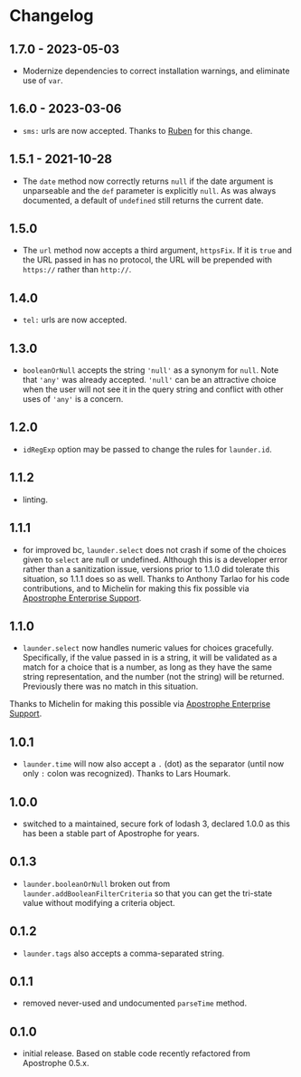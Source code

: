 # Changelog

## 1.7.0 - 2023-05-03

* Modernize dependencies to correct installation warnings, and eliminate use of `var`.

## 1.6.0 - 2023-03-06

* `sms:` urls are now accepted. Thanks to [Ruben](https://github.com/reubendsouza) for this change.

## 1.5.1 - 2021-10-28

* The `date` method now correctly returns `null` if the date argument is unparseable and the `def` parameter is explicitly `null`. As was always documented, a default of `undefined` still returns the current date.

## 1.5.0

* The `url` method now accepts a third argument, `httpsFix`. If it is `true` and the URL passed in has no protocol, the URL will be prepended with `https://` rather than `http://`.

## 1.4.0

* `tel:` urls are now accepted.

## 1.3.0

* `booleanOrNull` accepts the string `'null'` as a synonym for `null`. Note that `'any'` was already accepted. `'null'` can be an attractive choice when the user will not see it in the query string and conflict with other uses of `'any'` is a concern.

## 1.2.0

* `idRegExp` option may be passed to change the rules for `launder.id`.

## 1.1.2

* linting.

## 1.1.1

* for improved bc, `launder.select` does not crash if some of the choices given to `select` are null or undefined. Although this is a developer error rather than a sanitization issue, versions prior to 1.1.0 did tolerate this situation, so 1.1.1 does so as well. Thanks to Anthony Tarlao for his code contributions, and to Michelin for making this fix possible via [Apostrophe Enterprise Support](https://apostrophecms.com/support/enterprise-support).

## 1.1.0

* `launder.select` now handles numeric values for choices gracefully. Specifically, if the value passed in is a string, it will be validated as a match for a choice that is a number, as long as they have the same string representation, and the number (not the string) will be returned. Previously there was no match in this situation.

Thanks to Michelin for making this possible via [Apostrophe Enterprise Support](https://apostrophecms.com/support/enterprise-support).

## 1.0.1

* `launder.time` will now also accept a `.` (dot) as the separator (until now only `:` colon was recognized). Thanks to Lars Houmark.

## 1.0.0

* switched to a maintained, secure fork of lodash 3, declared 1.0.0 as this has been a stable part of Apostrophe for years.

## 0.1.3

* `launder.booleanOrNull` broken out from `launder.addBooleanFilterCriteria` so that you can get the tri-state value without modifying a criteria object.

## 0.1.2

* `launder.tags` also accepts a comma-separated string.

## 0.1.1

* removed never-used and undocumented `parseTime` method.

## 0.1.0

* initial release. Based on stable code recently refactored from Apostrophe 0.5.x.
